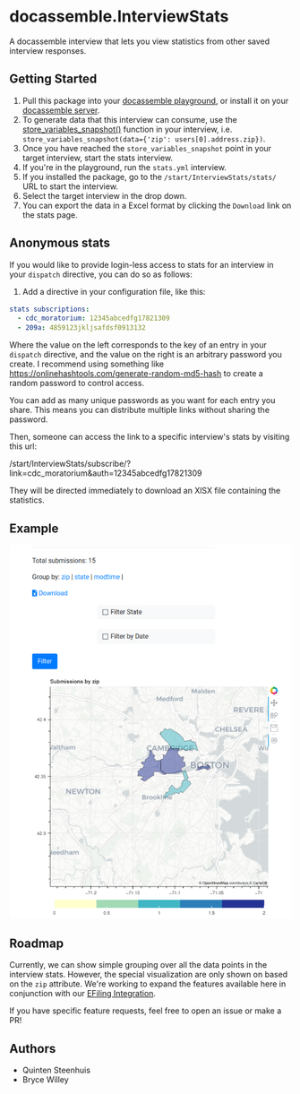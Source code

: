 # docassemble.InterviewStats

A docassemble interview that lets you view statistics from other saved interview responses. 

## Getting Started

1. Pull this package into your [docassemble playground](https://docassemble.org/docs/playground.html), or install it on your [docassemble server](https://docassemble.org/docs/packages.html).
1. To generate data that this interview can consume, use the [store_variables_snapshot()](https://docassemble.org/docs/functions.html#store_variables_snapshot) function in your interview, i.e.  `store_variables_snapshot(data={'zip': users[0].address.zip})`.
1. Once you have reached the `store_variables_snapshot` point in your target interview, start the stats interview.
  1. If you're in the playground, run the `stats.yml` interview.
  1. If you installed the package, go to the `/start/InterviewStats/stats/` URL to start the interview.
1. Select the target interview in the drop down. 
1. You can export the data in a Excel format by clicking the `Download` link on the stats page.

## Anonymous stats

If you would like to provide login-less access to stats for an interview
in your `dispatch` directive, you can do so as follows:

1. Add a directive in your configuration file, like this: 
```yaml
stats subscriptions:
  - cdc_moratorium: 12345abcedfg17821309
  - 209a: 4859123jkljsafdsf0913132
```

Where the value on the left corresponds to the key of an entry in your
`dispatch` directive, and the value on the right is an arbitrary password you
create. I recommend using something like https://onlinehashtools.com/generate-random-md5-hash
to create a random password to control access.

You can add as many unique passwords as you want for each entry you share.
This means you can distribute multiple links without sharing the password.

Then, someone can access the link to a specific interview's stats by 
visiting this url:

/start/InterviewStats/subscribe/?link=cdc_moratorium&auth=12345abcedfg17821309

They will be directed immediately to download an XlSX file containing the
statistics.

## Example

![Example Pic](static/example_pic.png)


## Roadmap

Currently, we can show simple grouping over all the data points in the interview stats. However, the
special visualization are only shown on based on the `zip` attribute. We're working to expand the
features available here in conjunction with our [EFiling Integration](https://github.com/SuffolkLITLab/EfileProxyServer).

If you have specific feature requests, feel free to open an issue or make a PR!


## Authors

* Quinten Steenhuis
* Bryce Willey

